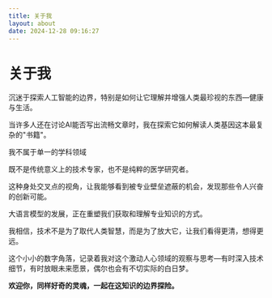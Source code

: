 ```yaml
---
title: 关于我
layout: about
date: 2024-12-28 09:16:27
---
```


# 关于我

沉迷于探索人工智能的边界，特别是如何让它理解并增强人类最珍视的东西—健康与生活。

当许多人还在讨论AI能否写出流畅文章时，我在探索它如何解读人类基因这本最复杂的"书籍"。

我不属于单一的学科领域

既不是传统意义上的技术专家，也不是纯粹的医学研究者。

这种身处交叉点的视角，让我能够看到被专业壁垒遮蔽的机会，发现那些令人兴奋的创新可能。

大语言模型的发展，正在重塑我们获取和理解专业知识的方式。

我相信，技术不是为了取代人类智慧，而是为了放大它，让我们看得更清，想得更远。

这个小小的数字角落，记录着我对这个激动人心领域的观察与思考—有时深入技术细节，有时放眼未来愿景，偶尔也会有不切实际的白日梦。

**欢迎你，同样好奇的灵魂，一起在这知识的边界探险。**
